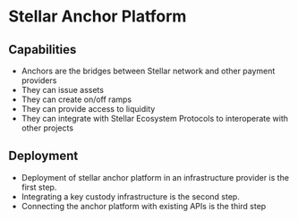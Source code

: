 
# Stellar Anchor Platform

## Capabilities
- Anchors are the bridges between Stellar network and other payment providers
- They can issue assets
- They can create on/off ramps
- They can provide access to liquidity
- They can integrate with Stellar Ecosystem Protocols to interoperate with other projects



## Deployment
- Deployment of stellar anchor platform in an infrastructure provider is the first step. 
- Integrating a key custody infrastructure is the second step. 
- Connecting the anchor platform with existing APIs is the third step
